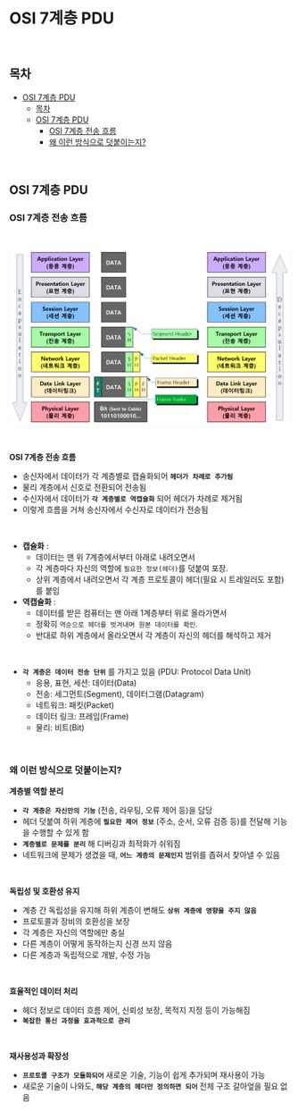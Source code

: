 # OSI 7계층 PDU

<br>

## 목차
- [OSI 7계층 PDU](#osi-7계층-pdu)
  - [목차](#목차)
  - [OSI 7계층 PDU](#osi-7계층-pdu-1)
    - [OSI 7계층 전송 흐름](#osi-7계층-전송-흐름)
    - [왜 이런 방식으로 덧붙이는지?](#왜-이런-방식으로-덧붙이는지)

<br>

## OSI 7계층 PDU

### OSI 7계층 전송 흐름

<br>

![image0.png](./img/image0.png)

<br>

**OSI 7계층 전송 흐름** 

- 송신자에서 데이터가 각 계층별로 캡슐화되어 **`헤더가 차례로 추가됨`**
- 물리 계층에서 신호로 전환되어 전송됨
- 수신자에서 데이터가 **`각 계층별로 역캡슐화`** 되어 헤더가 차례로 제거됨
- 이렇게 흐름을 거쳐 송신자에서 수신자로 데이터가 전송됨

<br>

- **캡슐화** :
    - 데이터는 맨 위 7계층에서부터 아래로 내려오면서
    - 각 계층마다 자신의 역할에 `필요한 정보(헤더)`를 덧붙여 포장.
    - 상위 계층에서 내려오면서 각 계층 프로토콜이 헤더(필요 시 트레일러도 포함)를 붙임
- **역캡슐화** :
    - 데이터를 받은 컴퓨터는 맨 아래 1계층부터 위로 올라가면서
    - 정확히 `역순으로 헤더를 벗겨내며 원본 데이터를 확인`.
    - 반대로 하위 계층에서 올라오면서 각 계층이 자신의 헤더를 해석하고 제거

<br>

- **`각 계층은 데이터 전송 단위`** 를 가지고 있음 (PDU: Protocol Data Unit)
    - 응용, 표현, 세션: 데이터(Data)
    - 전송: 세그먼트(Segment), 데이터그램(Datagram)
    - 네트워크: 패킷(Packet)
    - 데이터 링크: 프레임(Frame)
    - 물리: 비트(Bit)

<br>

### 왜 이런 방식으로 덧붙이는지?

**계층별 역할 분리**

- **`각 계층은 자신만의 기능`** (전송, 라우팅, 오류 제어 등)을 담당
- 헤더 덧붙여 하위 계층에 **`필요한 제어 정보`** (주소, 순서, 오류 검증 등)를 전달해 기능을 수행할 수 있게 함
- **`계층별로 문제를 분리`** 해 디버깅과 최적화가 쉬워짐
- 네트워크에 문제가 생겼을 때, **`어느 계층의 문제인지`** 범위를 좁혀서 찾아낼 수 있음

<br>

**독립성 및 호환성 유지**

- 계층 간 독립성을 유지해 하위 계층이 변해도 **`상위 계층에 영향을 주지 않음`**
- 프로토콜과 장비의 호환성을 보장
- 각 계층은 자신의 역할에만 충실
- 다른 계층이 어떻게 동작하는지 신경 쓰지 않음
- 다른 계층과 독립적으로 개발, 수정 가능

<br>

**효율적인 데이터 처리**

- 헤더 정보로 데이터 흐름 제어, 신뢰성 보장, 목적지 지정 등이 가능해짐
- **`복잡한 통신 과정을 효과적으로 관리`**

<br>

**재사용성과 확장성** 

- **`프로토콜 구조가 모듈화되어`** 새로운 기술, 기능이 쉽게 추가되며 재사용이 가능
- 새로운 기술이 나와도, **`해당 계층의 헤더만 정의하면 되어`** 전체 구조 갈아엎을 필요 없음